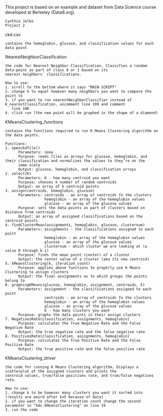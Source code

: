This project is based on an example and dataset from Data Science course developed at Berkeley (Data8.org).

    Cynthia Jelke 
    Project 2

ckd.csv

    contains the hemoglobin, glucose, and classification values for each data point
    
  
NearestNeighborClassification

    the code for Nearest Neighbor Classification. Classifies a random data-point as part of class 0 or 1 based on its
    nearest neighbors' classifications.
    
    How to use:
    1. scroll to the bottom where it says "MAIN SCRIPT"
    2. change k to equal however many neighbors you want to compare the point to
    3. if you want to run nearestNeighborClassifier instead of K_nearestClassification, uncomment line 109 and comment
       line 106
    4. click run (the new point will be graphed in the shape of a diamond)
  
KMeansClustering_functions

    contains the functions required to run K Means Clustering algorithm on the data points.
    
    Functions:
    1. openckdfile()
          Parameters: none
          Purpose: reads files as arrays for glucose, hemoglobin, and their classification and normalizes the values to they’re on the
          same scale
          Output: glucose, hemoglobin, and classification arrays
    2. select(K)
          Parameters: K - how many centroid you want
          Purpose: chooses k number of random centroids
          Output: an array of k centroid points
    3. assign(centroids, hemoglobin, glucose)
          Parameters: centroids - an array of centroids fo the clusters
                      hemoglobin - an array of the hemoglobin values
                      glucose - an array of the glucose values
          Purpose: sets the data points as part of clusters based on distance from centroids
          Output: an array of assigned classifications based on the centroid points
    4. findClusterMean(assignments, hemoglobin, glucose, clusternum) 
          Parameters: assignments - the classifications assigned to each point
                      hemoglobin - an array of the hemoglobin values
                      glucose - an array of the glucose values
                      clusternum - which cluster we are looking at (a value 0 through k-1)
          Purpose: finds the mean point (center) of a cluster
          Output: the center value of a cluster (aka its new centroid)
    5. kMeansClustering(k, iteration_count)
          Purpose: applies above functions to properly use K Means Clustering to assign clusters
          Output: the final assignments as to which groups the points belong to
    6. graphingKMeans(glucose, hemoglobin, assignment, centroids, k)
          Parameters: assignment - the classifications assigned to each point
                      centroids - an array of centroids fo the clusters
                      hemoglobin - an array of the hemoglobin values
                      glucose - an array of the glucose values
                      k - how many clusters you want
          Purpose: graphs the data points in their assign clusters
    7. NegativesRate(classification, assignments, hemoglobin)
          Purpose: calculates the True Negative Rate and the False Negative Rate
          Output: the true negative rate and the false negative rate
    8. PositivesRate(classification, assignments, hemoglobin)
          Purpose: calculates the True Positive Rate and the False Positive Rate
          Output: the true positive rate and the false positive rate

  
KMeansClustering_driver

    the code for running K Means Clustering algorithm. Displays a scatterplot of the assigned clusters and prints the
    centroid values, true/false positives rate, and true/false negatives rate.
    
    How to use:
    1. change k to be however many clusters you want it sorted into (results are weird after k=5 because of data)
    2. if you want to change the iteration count change the second parameter in "kmc.kMeansClustering" on line 19
    3. run the code 
     
     
